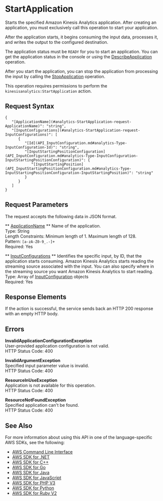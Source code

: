 # StartApplication<a name="API_StartApplication"></a>

Starts the specified Amazon Kinesis Analytics application\. After creating an application, you must exclusively call this operation to start your application\.

After the application starts, it begins consuming the input data, processes it, and writes the output to the configured destination\.

 The application status must be `READY` for you to start an application\. You can get the application status in the console or using the [DescribeApplication](API_DescribeApplication.md) operation\.

After you start the application, you can stop the application from processing the input by calling the [StopApplication](API_StopApplication.md) operation\.

This operation requires permissions to perform the `kinesisanalytics:StartApplication` action\.

## Request Syntax<a name="API_StartApplication_RequestSyntax"></a>

```
{
   "[ApplicationName](#analytics-StartApplication-request-ApplicationName)": "string",
   "[InputConfigurations](#analytics-StartApplication-request-InputConfigurations)": [ 
      { 
         "[Id](API_InputConfiguration.md#analytics-Type-InputConfiguration-Id)": "string",
         "[InputStartingPositionConfiguration](API_InputConfiguration.md#analytics-Type-InputConfiguration-InputStartingPositionConfiguration)": { 
            "[InputStartingPosition](API_InputStartingPositionConfiguration.md#analytics-Type-InputStartingPositionConfiguration-InputStartingPosition)": "string"
         }
      }
   ]
}
```

## Request Parameters<a name="API_StartApplication_RequestParameters"></a>

The request accepts the following data in JSON format\.

 ** [ApplicationName](#API_StartApplication_RequestSyntax) **   <a name="analytics-StartApplication-request-ApplicationName"></a>
Name of the application\.  
Type: String  
Length Constraints: Minimum length of 1\. Maximum length of 128\.  
Pattern: `[a-zA-Z0-9_.-]+`   
Required: Yes

 ** [InputConfigurations](#API_StartApplication_RequestSyntax) **   <a name="analytics-StartApplication-request-InputConfigurations"></a>
Identifies the specific input, by ID, that the application starts consuming\. Amazon Kinesis Analytics starts reading the streaming source associated with the input\. You can also specify where in the streaming source you want Amazon Kinesis Analytics to start reading\.  
Type: Array of [InputConfiguration](API_InputConfiguration.md) objects  
Required: Yes

## Response Elements<a name="API_StartApplication_ResponseElements"></a>

If the action is successful, the service sends back an HTTP 200 response with an empty HTTP body\.

## Errors<a name="API_StartApplication_Errors"></a>

 **InvalidApplicationConfigurationException**   
User\-provided application configuration is not valid\.  
HTTP Status Code: 400

 **InvalidArgumentException**   
Specified input parameter value is invalid\.  
HTTP Status Code: 400

 **ResourceInUseException**   
Application is not available for this operation\.  
HTTP Status Code: 400

 **ResourceNotFoundException**   
Specified application can't be found\.  
HTTP Status Code: 400

## See Also<a name="API_StartApplication_SeeAlso"></a>

For more information about using this API in one of the language\-specific AWS SDKs, see the following:
+  [AWS Command Line Interface](http://docs.aws.amazon.com/goto/aws-cli/kinesisanalytics-2015-08-14/StartApplication) 
+  [AWS SDK for \.NET](http://docs.aws.amazon.com/goto/DotNetSDKV3/kinesisanalytics-2015-08-14/StartApplication) 
+  [AWS SDK for C\+\+](http://docs.aws.amazon.com/goto/SdkForCpp/kinesisanalytics-2015-08-14/StartApplication) 
+  [AWS SDK for Go](http://docs.aws.amazon.com/goto/SdkForGoV1/kinesisanalytics-2015-08-14/StartApplication) 
+  [AWS SDK for Java](http://docs.aws.amazon.com/goto/SdkForJava/kinesisanalytics-2015-08-14/StartApplication) 
+  [AWS SDK for JavaScript](http://docs.aws.amazon.com/goto/AWSJavaScriptSDK/kinesisanalytics-2015-08-14/StartApplication) 
+  [AWS SDK for PHP V3](http://docs.aws.amazon.com/goto/SdkForPHPV3/kinesisanalytics-2015-08-14/StartApplication) 
+  [AWS SDK for Python](http://docs.aws.amazon.com/goto/boto3/kinesisanalytics-2015-08-14/StartApplication) 
+  [AWS SDK for Ruby V2](http://docs.aws.amazon.com/goto/SdkForRubyV2/kinesisanalytics-2015-08-14/StartApplication) 